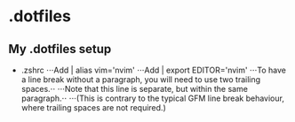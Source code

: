 # .dotfiles
## My .dotfiles setup
* .zshrc
⋅⋅⋅Add | alias vim='nvim'
⋅⋅⋅Add | export EDITOR='nvim' 
⋅⋅⋅To have a line break without a paragraph, you will need to use two trailing spaces.⋅⋅
⋅⋅⋅Note that this line is separate, but within the same paragraph.⋅⋅
⋅⋅⋅(This is contrary to the typical GFM line break behaviour, where trailing spaces are not required.)
